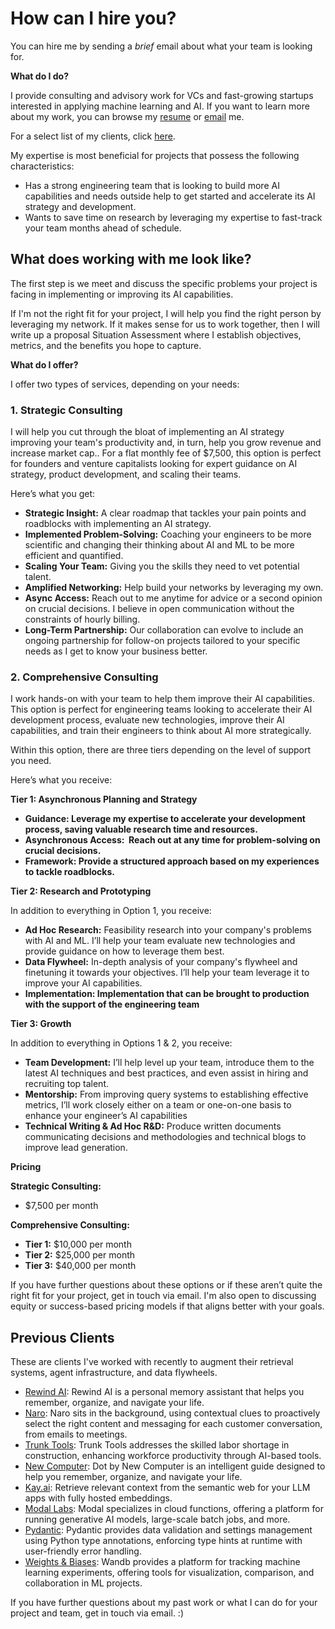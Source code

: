# How can I hire you?

You can hire me by sending a _brief_ email about what your team is looking for.

**What do I do?**

I provide consulting and advisory work for VCs and fast-growing startups interested in applying machine learning and AI. If you want to learn more about my work, you can browse my [resume](https://jxnl.co/) or [email](mailto:jason+hire@jxnl.co) me.

For a select list of my clients, click [here](#previous-clients).

My expertise is most beneficial for projects that possess the following characteristics:

- Has a strong engineering team that is looking to build more AI capabilities and needs outside help to get started and accelerate its AI strategy and development.
- Wants to save time on research by leveraging my expertise to fast-track your team months ahead of schedule.

## What does working with me look like?

The first step is we meet and discuss the specific problems your project is facing in implementing or improving its AI capabilities.

If I'm not the right fit for your project, I will help you find the right person by leveraging my network. If it makes sense for us to work together, then I will write up a proposal Situation Assessment where I establish objectives, metrics, and the benefits you hope to capture.

**What do I offer?**

I offer two types of services, depending on your needs:

### **1. Strategic Consulting**

I will help you cut through the bloat of implementing an AI strategy improving your team's productivity and, in turn, help you grow revenue and increase market cap.. For a flat monthly fee of $7,500, this option is perfect for founders and venture capitalists looking for expert guidance on AI strategy, product development, and scaling their teams.

Here’s what you get:

- **Strategic Insight:** A clear roadmap that tackles your pain points and roadblocks with implementing an AI strategy.
- **Implemented Problem-Solving:** Coaching your engineers to be more scientific and changing their thinking about AI and ML to be more efficient and quantified.
- **Scaling Your Team:** Giving you the skills they need to vet potential talent.
- **Amplified Networking:** Help build your networks by leveraging my own.
- **Async Access:** Reach out to me anytime for advice or a second opinion on crucial decisions. I believe in open communication without the constraints of hourly billing.
- **Long-Term Partnership:** Our collaboration can evolve to include an ongoing partnership for follow-on projects tailored to your specific needs as I get to know your business better.

### **2. Comprehensive Consulting**

I work hands-on with your team to help them improve their AI capabilities. This option is perfect for engineering teams looking to accelerate their AI development process, evaluate new technologies, improve their AI capabilities, and train their engineers to think about AI more strategically.

Within this option, there are three tiers depending on the level of support you need.

Here’s what you receive:

**Tier 1: Asynchronous Planning and Strategy**

- **Guidance: Leverage my expertise to accelerate your development process, saving valuable research time and resources.**
- **Asynchronous Access:  Reach out at any time for problem-solving on crucial decisions.**
- **Framework: Provide a structured approach based on my experiences to tackle roadblocks.**

**Tier 2: Research and Prototyping**

In addition to everything in Option 1, you receive:

- **Ad Hoc Research:** Feasibility research into your company's problems with AI and ML. I’ll help your team evaluate new technologies and provide guidance on how to leverage them best.
- **Data Flywheel:** In-depth analysis of your company's flywheel and finetuning it towards your objectives. I’ll help your team leverage it to improve your AI capabilities.
- **Implementation: Implementation that can be brought to production with the support of the engineering team**

**Tier 3: Growth**

In addition to everything in Options 1 & 2, you receive:

- **Team Development:** I’ll help level up your team, introduce them to the latest AI techniques and best practices, and even assist in hiring and recruiting top talent.
- **Mentorship:** From improving query systems to establishing effective metrics, I’ll work closely either on a team or one-on-one basis to enhance your engineer’s AI capabilities
- **Technical Writing & Ad Hoc R&D:** Produce written documents communicating decisions and methodologies and technical blogs to improve lead generation.

**Pricing**

**Strategic Consulting:**

- $7,500 per month

**Comprehensive Consulting:**

- **Tier 1:** $10,000 per month
- **Tier 2:** $25,000 per month
- **Tier 3:** $40,000 per month

If you have further questions about these options or if these aren’t quite the right fit for your project, get in touch via email. I'm also open to discussing equity or success-based pricing models if that aligns better with your goals.

## Previous Clients

These are clients I've worked with recently to augment their retrieval systems, agent infrastructure, and data flywheels.

- [Rewind AI](http://rewind.ai/): Rewind AI is a personal memory assistant that helps you remember, organize, and navigate your life.
- [Naro](http://narohq.com/): Naro sits in the background, using contextual clues to proactively select the right content and messaging for each customer conversation, from emails to meetings.
- [Trunk Tools](https://trunktools.com/): Trunk Tools addresses the skilled labor shortage in construction, enhancing workforce productivity through AI-based tools.
- [New Computer](http://new.computer/): Dot by New Computer is an intelligent guide designed to help you remember, organize, and navigate your life.
- [Kay.ai](http://kay.ai/): Retrieve relevant context from the semantic web for your LLM apps with fully hosted embeddings.
- [Modal Labs](https://modal.com/): Modal specializes in cloud functions, offering a platform for running generative AI models, large-scale batch jobs, and more.
- [Pydantic](http://pydantic.dev/): Pydantic provides data validation and settings management using Python type annotations, enforcing type hints at runtime with user-friendly error handling.
- [Weights & Biases](https://wandb.ai/): Wandb provides a platform for tracking machine learning experiments, offering tools for visualization, comparison, and collaboration in ML projects.

If you have further questions about my past work or what I can do for your project and team, get in touch via email. :)
